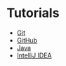 Tutorials
=========

* [Git](https://github.com/CourseReps/ECEN489-Spring2015/wiki/git)
* [GitHub](https://github.com/CourseReps/ECEN489-Spring2015/wiki/github)
* [Java](https://github.com/CourseReps/ECEN489-Spring2015/wiki/java)
* [IntelliJ IDEA](https://github.com/CourseReps/ECEN489-Spring2015/wiki/intellij)

